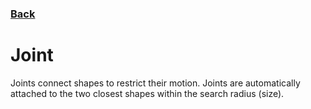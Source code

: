 ### [Back](README.md)
# Joint
Joints connect shapes to restrict their motion. Joints are automatically attached to the two closest shapes within the search radius (size).

